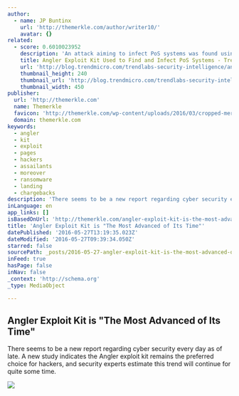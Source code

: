 ```yaml
---
author:
  - name: JP Buntinx
    url: 'http://themerkle.com/author/writer10/'
    avatar: {}
related:
  - score: 0.6010023952
    description: 'An attack aiming to infect PoS systems was found using the Angler Exploit Kit to push a PoS reconnaissance Trojan,This Trojan, detected as TROJ_RECOLOAD.A, checks for multiple conditions in the infected system like if it is a PoS machine or part of a PoS network. It then proceeds to download specific malware depending on the...'
    title: Angler Exploit Kit Used to Find and Infect PoS Systems - TrendLabs Security Intelligence Blog
    url: 'http://blog.trendmicro.com/trendlabs-security-intelligence/angler-exploit-kit-used-to-find-and-infect-pos-systems/'
    thumbnail_height: 240
    thumbnail_url: 'http://blog.trendmicro.com/trendlabs-security-intelligence/files/2015/07/angler-ek-pos1.png'
    thumbnail_width: 450
publisher:
  url: 'http://themerkle.com'
  name: Themerkle
  favicon: 'http://themerkle.com/wp-content/uploads/2016/03/cropped-merkle-white-1-192x192.png'
  domain: themerkle.com
keywords:
  - angler
  - kit
  - exploit
  - pages
  - hackers
  - assailants
  - moreover
  - ransomware
  - landing
  - chargebacks
description: 'There seems to be a new report regarding cyber security every day as of late. A new study indicates the Angler exploit kit remains the preferred choice for hackers, and security experts estimate this trend will continue for quite some time.'
inLanguage: en
app_links: []
isBasedOnUrl: 'http://themerkle.com/angler-exploit-kit-is-the-most-advanced-of-its-time/'
title: 'Angler Exploit Kit is "The Most Advanced of Its Time"'
datePublished: '2016-05-27T13:19:35.023Z'
dateModified: '2016-05-27T09:39:34.050Z'
starred: false
sourcePath: _posts/2016-05-27-angler-exploit-kit-is-the-most-advanced-of-its-time.md
inFeed: true
hasPage: false
inNav: false
_context: 'http://schema.org'
_type: MediaObject

---
```

<article style=""><h1>Angler Exploit Kit is "The Most Advanced of Its Time"</h1><p>There seems to be a new report regarding cyber security every day as of late. A new study indicates the Angler exploit kit remains the preferred choice for hackers, and security experts estimate this trend will continue for quite some time.</p><img src="http://themerkle.com/wp-content/uploads/2016/05/Angler-Exploit-Kit.png" /></article>